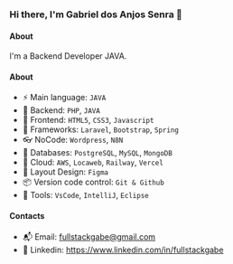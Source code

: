 ### Hi there, I'm Gabriel dos Anjos Senra 👋

#### About
I'm a Backend Developer JAVA.

#### About
- ⚡️ Main language: `JAVA`
- 📡 Backend: `PHP`, `JAVA`
- 🎉 Frontend: `HTML5`, `CSS3`, `Javascript`
- 🔌 Frameworks: `Laravel`, `Bootstrap`, `Spring`
- 👓 NoCode: `Wordpress`, `N8N`
- 👑 Databases: `PostgreSQL`, `MySQL`, `MongoDB`
- 👞 Cloud: `AWS`, `Locaweb`, `Railway`, `Vercel`
- 🎨 Layout Design: `Figma` 
- 📦️ Version code control: `Git & Github`
- 🔨 Tools: `VsCode`, `IntelliJ`, `Eclipse`

#### Contacts

- 📬 Email: fullstackgabe@gmail.com
- 👤 Linkedin: https://www.linkedin.com/in/fullstackgabe

